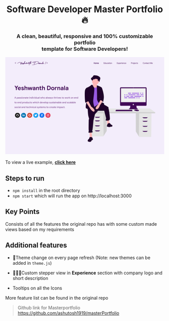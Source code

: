 <h1 align="center"> Software Developer Master Portfolio 🔥 </h1> 
<h3 align="center"> A clean, beautiful, responsive and 100% customizable portfolio <br /> template for Software Developers! </h3>



<p align="center"> 
    <a href="https://Sdornala.github.io" target="_blank">
    <img src="/Yeshu_Portfolio.png"></img>
  </a>
</p>


To view a live example, **[click here](https://github.com/Sdornala/MYeshu_Portfolio.git)**

## Steps to run

- <code>npm install</code> in the root directory
- <code>npm start</code> which will run the app on http://localhost:3000


## Key Points

Consists of all the features the original repo has with some custom made views based on my requirements

## Additional features

- 🌈Theme change on every page refresh (Note: new themes can be added in <code>theme.js</code>)

-  👨🏻‍🎨Custom stepper view in <b>Experience</b> section with company logo and short description

- Tooltips on all the Icons


More feature list can be found in the original repo

> Github link for Masterportfolio https://github.com/ashutosh1919/masterPortfolio
